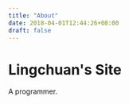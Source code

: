 ```yaml
---
title: "About"
date: 2018-04-01T12:44:26+08:00
draft: false
---
```


# Lingchuan's Site

A programmer.

